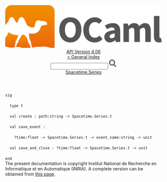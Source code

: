 <!-- ((! set title API !)) ((! set documentation !)) ((! set api !)) ((! set nobreadcrumb !)) -->
<div class="api"><header><nav class="toc brand"><a class="brand" href="https://ocaml.org/"><img src="colour-logo-gray.svg" class="svg" alt="OCaml"></a></nav><nav class="toc"><div class="toc_version"><a href="/docs" id="version-select">API Version 4.06</a></div><a href="index.html">&lt; General Index</a><div class="api_search"><input type="text" name="apisearch" id="api_search" oninput="mySearch(false);" onkeypress="this.oninput();" onclick="this.oninput();" onpaste="this.oninput();">
<img src="search_icon.svg" alt="Search" class="svg" onclick="mySearch(false)"></div>
<div id="search_results"></div><div class="toc_title"><a href="Spacetime.Series.html">Spacetime.Series</a></div><ul></ul></nav></header>
<code class="code"><span class="keyword">sig</span><br>
&nbsp;&nbsp;<span class="keyword">type</span>&nbsp;t<br>
&nbsp;&nbsp;<span class="keyword">val</span>&nbsp;create&nbsp;:&nbsp;path:string&nbsp;<span class="keywordsign">-&gt;</span>&nbsp;<span class="constructor">Spacetime</span>.<span class="constructor">Series</span>.t<br>
&nbsp;&nbsp;<span class="keyword">val</span>&nbsp;save_event&nbsp;:<br>
&nbsp;&nbsp;&nbsp;&nbsp;?time:float&nbsp;<span class="keywordsign">-&gt;</span>&nbsp;<span class="constructor">Spacetime</span>.<span class="constructor">Series</span>.t&nbsp;<span class="keywordsign">-&gt;</span>&nbsp;event_name:string&nbsp;<span class="keywordsign">-&gt;</span>&nbsp;unit<br>
&nbsp;&nbsp;<span class="keyword">val</span>&nbsp;save_and_close&nbsp;:&nbsp;?time:float&nbsp;<span class="keywordsign">-&gt;</span>&nbsp;<span class="constructor">Spacetime</span>.<span class="constructor">Series</span>.t&nbsp;<span class="keywordsign">-&gt;</span>&nbsp;unit<br>
<span class="keyword">end</span></code><div class="copyright">The present documentation is copyright Institut National de Recherche en Informatique et en Automatique (INRIA). A complete version can be obtained from <a href="http://caml.inria.fr/pub/docs/manual-ocaml/">this page</a>.</div></div>